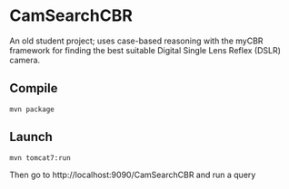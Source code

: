 # CamSearchCBR

An old student project; uses case-based reasoning with the myCBR framework for finding the best suitable Digital Single Lens Reflex (DSLR) camera.

## Compile

    mvn package

## Launch

    mvn tomcat7:run

Then go to http://localhost:9090/CamSearchCBR and run a query

